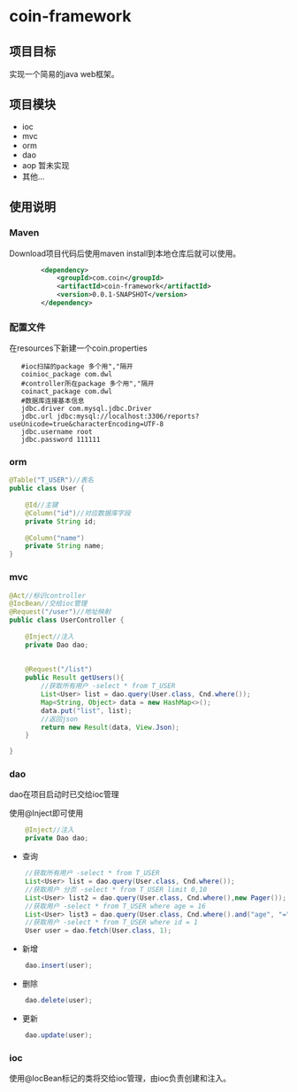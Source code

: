 # coin-framework

## 项目目标

实现一个简易的java web框架。

## 项目模块

*  ioc
*  mvc
*  orm
*  dao
*  aop 暂未实现
*  其他...

## 使用说明

### Maven
Download项目代码后使用maven install到本地仓库后就可以使用。

```xml
		<dependency>
			<groupId>com.coin</groupId>
			<artifactId>coin-framework</artifactId>
			<version>0.0.1-SNAPSHOT</version>
		</dependency>
```

### 配置文件
在resources下新建一个coin.properties
```
   #ioc扫描的package 多个用","隔开
   coinioc_package com.dwl
   #controller所在package 多个用","隔开
   coinact_package com.dwl
   #数据库连接基本信息
   jdbc.driver com.mysql.jdbc.Driver
   jdbc.url jdbc:mysql://localhost:3306/reports?useUnicode=true&characterEncoding=UTF-8
   jdbc.username root
   jdbc.password 111111
```

### orm
```java
@Table("T_USER")//表名
public class User {
	
	@Id//主键
	@Column("id")//对应数据库字段
	private String id;
	
	@Column("name")
	private String name;
}
```

### mvc

```java
@Act//标识controller
@IocBean//交给ioc管理
@Request("/user")//地址映射
public class UserController {
	
	@Inject//注入
	private Dao dao;
	
	
	@Request("/list")
	public Result getUsers(){
		//获取所有用户 -select * from T_USER
		List<User> list = dao.query(User.class, Cnd.where());
		Map<String, Object> data = new HashMap<>();
		data.put("list", list);
		//返回json
		return new Result(data, View.Json);
	}

}
```

### dao
dao在项目启动时已交给ioc管理

使用@Inject即可使用
```java
    @Inject//注入
	private Dao dao;
```

* 查询
```java
    //获取所有用户 -select * from T_USER
	List<User> list = dao.query(User.class, Cnd.where());
	//获取用户 分页 -select * from T_USER limit 0,10
	List<User> list2 = dao.query(User.class, Cnd.where(),new Pager());
	//获取用户 -select * from T_USER where age = 16
	List<User> list3 = dao.query(User.class, Cnd.where().and("age", "=", 16));
	//获取用户 -select * from T_USER where id = 1
	User user = dao.fetch(User.class, 1);
```
* 新增
```java
    dao.insert(user); 
```
* 删除
```java
    dao.delete(user);
```
* 更新
```java
    dao.update(user);
```

### ioc

使用@IocBean标记的类将交给ioc管理，由ioc负责创建和注入。

